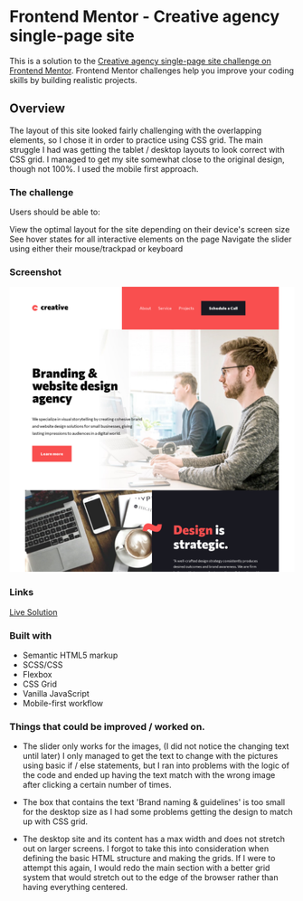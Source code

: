 # Frontend Mentor - Creative agency single-page site

This is a solution to the [Creative agency single-page site challenge on Frontend Mentor](https://www.frontendmentor.io/challenges/creative-agency-singlepage-site-Pq6V3I2RM). Frontend Mentor challenges help you improve your coding skills by building realistic projects. 

## Overview
The layout of this site looked fairly challenging with the overlapping elements, so I chose it in order to practice using
CSS grid. The main struggle I had was getting the tablet / desktop layouts to look correct with CSS grid.
I managed to get my site somewhat close to the original design, though not 100%. I used the mobile first approach.

### The challenge

Users should be able to:

View the optimal layout for the site depending on their device's screen size
See hover states for all interactive elements on the page
Navigate the slider using either their mouse/trackpad or keyboard

### Screenshot

![](./screenshot.png)


### Links

[Live Solution](https://bengera.github.io/creative-single-page/)

### Built with

- Semantic HTML5 markup
- SCSS/CSS
- Flexbox
- CSS Grid
- Vanilla JavaScript
- Mobile-first workflow


### Things that could be improved / worked on.

- The slider only works for the images, (I did not notice the changing text until later) I only managed to get the text to change
with the pictures using basic if / else statements, but I ran into problems with the logic of the code and ended up having the text match with the wrong image after clicking a certain number of times.

- The box that contains the text 'Brand naming & guidelines' is too small for the desktop size as I had some problems getting the design to match up with CSS grid.

- The desktop site and its content has a max width and does not stretch out on larger screens. I forgot to take this into consideration when defining the basic HTML structure and making the grids. If I were to attempt this again, I would redo the main section with a better grid system that would stretch out to the edge of the browser
rather than having everything centered.



